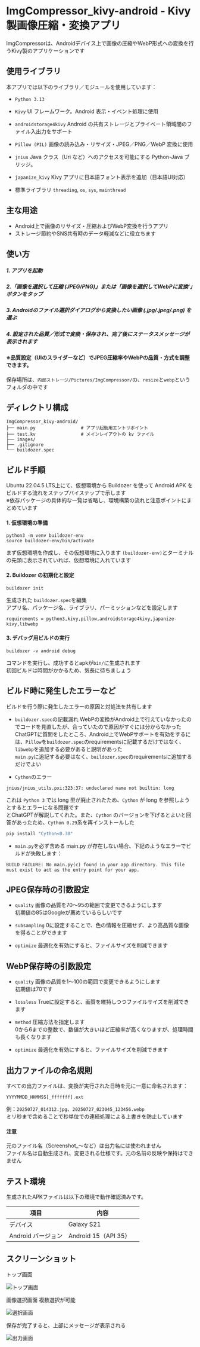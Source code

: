 # ImgCompressor_kivy-android - Kivy製画像圧縮・変換アプリ

ImgCompressorは、Androidデバイス上で画像の圧縮やWebP形式への変換を行うKivy製のアプリケーションです

## 使用ライブラリ

本アプリでは以下のライブラリ／モジュールを使用しています：

- `Python 3.13`

- `Kivy`
UI フレームワーク。Android 表示・イベント処理に使用

- `androidstorage4kivy`
Android の共有ストレージとプライベート領域間のファイル入出力をサポート 

- `Pillow (PIL)`
画像の読み込み・リサイズ・JPEG／PNG／WebP 変換に使用

- `jnius`
Java クラス（Uri など）へのアクセスを可能にする Python-Java ブリッジ。

- `japanize_kivy`
Kivy アプリに日本語フォント表示を追加（日本語UI対応）

- 標準ライブラリ
`threading`, `os`, `sys`, `mainthread`

## 主な用途

- Android上で画像のリサイズ・圧縮およびWebP変換を行うアプリ
- ストレージ節約やSNS共有時のデータ軽減などに役立ちます

## 使い方
##### 1. アプリを起動
##### 2.「画像を選択して圧縮 (JPEG/PNG)」または「画像を選択してWebPに変換'」ボタンをタップ
##### 3. Androidのファイル選択ダイアログから変換したい画像 (.jpg/.jpeg/.png) を選ぶ
##### 4. 設定された品質／形式で変換・保存され、完了後にステータスメッセージが表示されます

#### ※品質設定（UIのスライダーなど）でJPEG圧縮率やWebPの品質・方式を調整できます。

保存場所は、`内部ストレージ/Pictures/ImgCompressor/`の、`resize`と`webp`というフォルダの中です

## ディレクトリ構成

```
ImgCompressor_kivy-android/
├── main.py                 # アプリ起動用エントリポイント
├── test.kv                 # メインレイアウトの kv ファイル
├── images/
├── .gitignore
└── buildozer.spec
```

## ビルド手順

Ubuntu 22.04.5 LTS上にて、仮想環境から Buildozer を使って Android APK をビルドする流れをステップバイステップで示します\
※依存パッケージの具体的な一覧は省略し、環境構築の流れと注意ポイントにまとめています

#### 1. 仮想環境の準備

```
python3 -m venv buildozer-env
source buildozer-env/bin/activate
```

まず仮想環境を作成し、その仮想環境に入ります
`(buildozer-env)`とターミナルの先頭に表示されていれば、仮想環境に入れています

#### 2. Buildozer の初期化と設定

```
buildozer init
```

生成された `buildozer.spec`を編集\
アプリ名、パッケージ名、ライブラリ、パーミッションなどを設定します

`requirements = python3,kivy,pillow,androidstorage4kivy,japanize-kivy,libwebp`

#### 3. デバッグ用ビルドの実行

```
buildozer -v android debug
```

コマンドを実行し、成功するとapkが`bin/`に生成されます\
初回ビルドは時間がかかるため、気長に待ちましょう

## ビルド時に発生したエラーなど

ビルドを行う際に発生したエラーの原因と対処法を共有します

- `buildozer.spec`の記載漏れ
WebPの変換がAndroid上で行えていなかったのでコードを見直したが、合っていたので原因がすぐには分からなかった\
ChatGPTに質問をしたところ、Android上でWebPサポートを有効をするには、`Pillow`を`buildozer.spec`のrequirementsに記載するだけではなく、`libwebp`を追加する必要があると説明があった\
`main.py`に追記する必要はなく、`buildozer.spec`のrequirementsに追加するだけでよい

- `Cython`のエラー
```
jnius/jnius_utils.pxi:323:37: undeclared name not builtin: long
```

これは `Python 3` では long 型が廃止されたため、`Cython` が long を参照しようとするとエラーになる問題です\
とChatGPTが解説してくれた。また、`Cython` のバージョンを下げるとよいと回答があったため、`Cython 0.29`系を再インストールした

```bash
pip install "Cython<0.30"
```

- `main.py`を必ず含める
main.py が存在しない場合、下記のようなエラーでビルドが失敗します：

```
BUILD FAILURE: No main.py(c) found in your app directory. This file must exist to act as the entry point for your app.
```

## JPEG保存時の引数設定

- `quality`
画像の品質を70～95の範囲で変更できるようにします\
初期値の85はGoogleが薦めているらしいです

- `subsampling`
0に設定することで、色の情報を圧縮せず、より高品質な画像を得ることができます

- `optimize`
最適化を有効にすると、ファイルサイズを削減できます

## WebP保存時の引数設定

- `quality`
画像の品質を1～100の範囲で変更できるようにします\
初期値は70です

- `lossless`
Trueに設定すると、画質を維持しつつファイルサイズを削減できます

- `method`
圧縮方法を指定します\
0から6までの整数で、数値が大きいほど圧縮率が高くなりますが、処理時間も長くなります

- `optimize`
最適化を有効にすると、ファイルサイズを削減できます


## 出力ファイルの命名規則

すべての出力ファイルは、変換が実行された日時を元に一意に命名されます：

```
YYYYMMDD_HHMMSS[_fffffff].ext
```

例：`20250727_014312.jpg`、`20250727_023045_123456.webp`\
ミリ秒まで含めることで秒単位での連続処理による上書きを防止しています

#### 注意

元のファイル名（Screenshot_～など）は出力名には使われません \
ファイル名は自動生成され、変更される仕様です。元の名前の反映や保持はできません


## テスト環境

生成されたAPKファイルは以下の環境で動作確認済みです。

| 項目                | 内容                                       |
|---------------------|--------------------------------------------|
| デバイス             | Galaxy S21　　　　　　                      |
| Android バージョン   | Android 15（API 35）                       |


## スクリーンショット
トップ画面

![トップ画面](./images/ImgCompressor_screenshot_1.webp)

画像選択画面
複数選択が可能

![選択画面](./images/ImgCompressor_screenshot_2.webp)

保存が完了すると、上部にメッセージが表示される

![出力画面](./images/ImgCompressor_screenshot_3.webp)